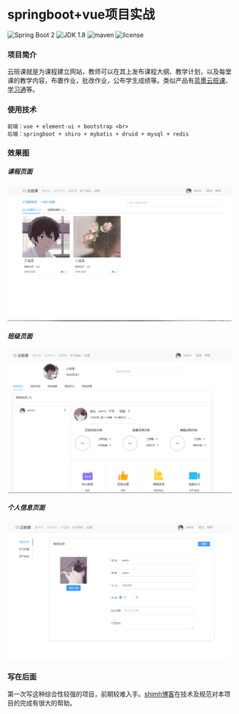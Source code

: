 springboot+vue项目实战
=====================

![Spring Boot 2](https://img.shields.io/badge/Spring%20Boot-2.2.1-blue.svg)
![JDK 1.8](https://img.shields.io/badge/JDK-1.8-brightgreen.svg)
![maven](https://img.shields.io/badge/maven-3.6.1-important.svg)
![license](https://img.shields.io/badge/license-GPL-orange.svg)

### 项目简介
云班课就是为课程建立网站，教师可以在其上发布课程大纲、教学计划，以及每堂课的教学内容，布置作业，批改作业，公布学生成绩等。类似产品有[蓝墨云班课](https://www.mosoteach.cn/)、[学习通](http://i.chaoxing.com/vLoginPage)等。

### 使用技术
```
前端：vue + element-ui + bootstrap <br>
后端：springboot + shiro + mybatis + druid + mysql + redis
```

### 效果图
##### 课程页面
![课程](./document/course.png)

##### 班级页面
![班级](./document/clazz.png)

##### 个人信息页面
![个人信息](./document/info.png)

### 写在后面
第一次写这种综合性较强的项目，前期较难入手。[shimh博客](https://github.com/shimh-develop/blog-vue-springboot)在技术及规范对本项目的完成有很大的帮助。